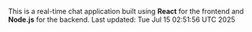 This is a real-time chat application built using **React** for the frontend and **Node.js** for the backend.
Last updated: Tue Jul 15 02:51:56 UTC 2025
